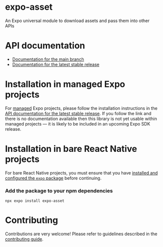 # expo-asset

An Expo universal module to download assets and pass them into other APIs

# API documentation

- [Documentation for the main branch](https://github.com/expo/expo/blob/main/docs/pages/versions/unversioned/sdk/asset.mdx)
- [Documentation for the latest stable release](https://docs.expo.dev/versions/latest/sdk/asset/)

# Installation in managed Expo projects

For [managed](https://docs.expo.dev/archive/managed-vs-bare/) Expo projects, please follow the installation instructions in the [API documentation for the latest stable release](https://docs.expo.dev/versions/latest/sdk/asset/). If you follow the link and there is no documentation available then this library is not yet usable within managed projects &mdash; it is likely to be included in an upcoming Expo SDK release.

# Installation in bare React Native projects

For bare React Native projects, you must ensure that you have [installed and configured the `expo` package](https://docs.expo.dev/bare/installing-expo-modules/) before continuing.

### Add the package to your npm dependencies

```
npx expo install expo-asset
```

# Contributing

Contributions are very welcome! Please refer to guidelines described in the [contributing guide](https://github.com/expo/expo#contributing).
